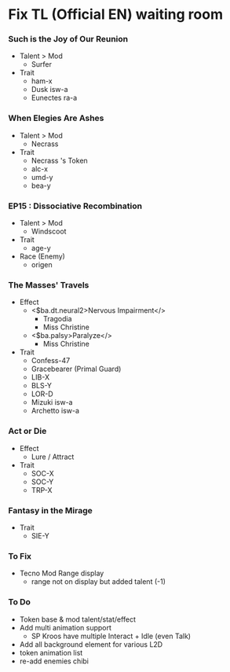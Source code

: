 # Fix TL (Official EN) waiting room
### Such is the Joy of Our Reunion
- Talent > Mod
    - Surfer
- Trait
    - ham-x
    - Dusk isw-a
    - Eunectes ra-a

### When Elegies Are Ashes
- Talent > Mod
    - Necrass
- Trait
    - Necrass 's Token
    - alc-x
    - umd-y
    - bea-y

### EP15 : Dissociative Recombination
- Talent > Mod
    - Windscoot
- Trait
    - age-y
- Race (Enemy)
    - origen

### The Masses' Travels
- Effect 
    - <$ba.dt.neural2>Nervous Impairment</>
        - Tragodia
        - Miss Christine
    - <$ba.palsy>Paralyze</>
        - Miss Christine
- Trait
    - Confess-47
    - Gracebearer (Primal Guard)
    - LIB-X
    - BLS-Y
    - LOR-D 
    - Mizuki isw-a
    - Archetto isw-a

### Act or Die
- Effect
    - Lure / Attract
- Trait
    - SOC-X
    - SOC-Y
    - TRP-X

### Fantasy in the Mirage
- Trait
    - SIE-Y

### To Fix 
- Tecno Mod Range display
    - range not on display but added talent (-1)

### To Do
- Token base & mod talent/stat/effect
- Add multi animation support
    - SP Kroos have multiple Interact + Idle (even Talk)
- Add all background element for various L2D
- token animation list
- re-add enemies chibi